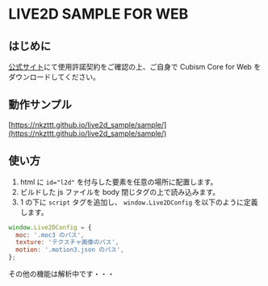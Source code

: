 # LIVE2D SAMPLE FOR WEB

## はじめに

[公式サイト](https://www.live2d.com/download/cubism-sdk/download-web/)にて使用許諾契約をご確認の上、ご自身で Cubism Core for Web をダウンロードしてください。

## 動作サンプル
[https://nkzttt.github.io/live2d_sample/sample/](https://nkzttt.github.io/live2d_sample/sample/)

## 使い方

1. html に `id="l2d"` を付与した要素を任意の場所に配置します。
1. ビルドした js ファイルを body 閉じタグの上で読み込みます。
1. 1 の下に `script` タグを追加し、 `window.Live2DConfig` を以下のように定義します。

``` js
window.Live2DConfig = {
  moc: '.moc3 のパス',
  texture: 'テクスチャ画像のパス',
  motion: '.motion3.json のパス',
};
```

その他の機能は解析中です・・・